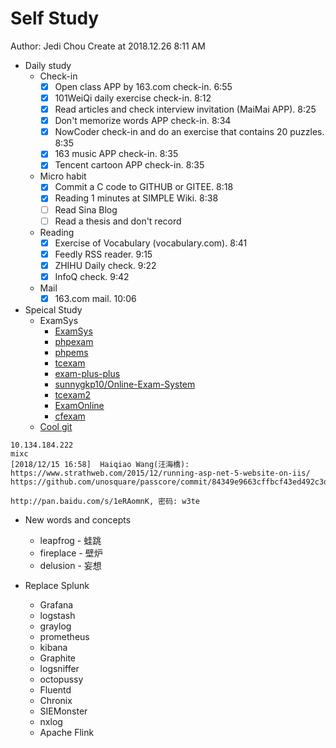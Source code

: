 # Self Study

Author: Jedi Chou
Create at 2018.12.26 8:11 AM

* Daily study
  * Check-in
    -[x] Open class APP by 163.com check-in. 6:55
    -[x] 101WeiQi daily exercise check-in. 8:12
    -[x] Read articles and check interview invitation (MaiMai APP). 8:25
    -[x] Don't memorize words APP check-in. 8:34
    -[x] NowCoder check-in and do an exercise that contains 20 puzzles. 8:35
    -[x] 163 music APP check-in. 8:35
    -[x] Tencent cartoon APP check-in. 8:35
  * Micro habit
    -[x] Commit a C code to GITHUB or GITEE. 8:18
    -[x] Reading 1 minutes at SIMPLE Wiki. 8:38
    -[ ] Read Sina Blog
    -[ ] Read a thesis and don't record
  * Reading
    -[x] Exercise of Vocabulary (vocabulary.com). 8:41
    -[x] Feedly RSS reader. 9:15
    -[x] ZHIHU Daily check. 9:22
    -[x] InfoQ check. 9:42
  * Mail
    -[x] 163.com mail. 10:06

* Speical Study
  * ExamSys
    * [ExamSys](https://github.com/lrx0014/ExamSys)
    * [phpexam](https://sourceforge.net/projects/phpexam/)
    * [phpems](https://github.com/phpems/phpems)
    * [tcexam](https://www.oschina.net/p/tcexam/)
    * [exam-plus-plus](https://www.oschina.net/p/exam-plus-plus)
    * [sunnygkp10/Online-Exam-System](https://github.com/sunnygkp10/Online-Exam-System-)
    * [tcexam2](https://tcexam.org/)
    * [ExamOnline](https://github.com/wepeng/ExamOnline)
    * [cfexam](https://github.com/cforth/cfexam)
  * [Cool git](https://learngitbranching.js.org/?demo)

```text
10.134.184.222
mixc
[‎2018/‎12/‎15 16:58]  Haiqiao Wang(汪海橋):  
https://www.strathweb.com/2015/12/running-asp-net-5-website-on-iis/
https://github.com/unosquare/passcore/commit/84349e9663cffbcf43ed492c3dd66f8431eee68e

http://pan.baidu.com/s/1eRAomnK, 密码: w3te
```

* New words and concepts
  * leapfrog - 蛙跳
  * fireplace - 壁炉
  * delusion - 妄想

* Replace Splunk
  * Grafana
  * logstash
  * graylog
  * prometheus
  * kibana
  * Graphite
  * logsniffer
  * octopussy
  * Fluentd
  * Chronix
  * SIEMonster
  * nxlog
  * Apache Flink
